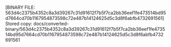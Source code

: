 [BINARY FILE: 563d4c2375b4352c8a3d39267c31d91612f7b5f7ca2bb36eef1fe473514bd95d7664cd70b1167954873598c72e487b14124625d5c3d8f6abfb4732691561]
Stored copy: docs/converted-binary/563d4c2375b4352c8a3d39267c31d91612f7b5f7ca2bb36eef1fe473514bd95d7664cd70b1167954873598c72e487b14124625d5c3d8f6abfb4732691561
